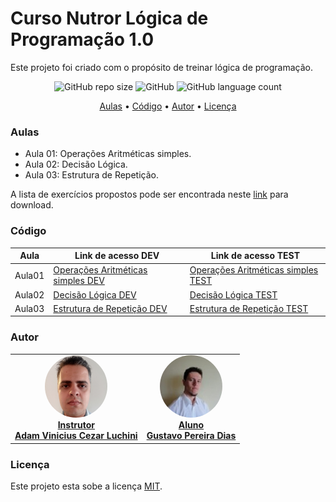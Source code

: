 # Curso Nutror Lógica de Programação 1.0

Este projeto foi criado com o propósito de treinar lógica de programação.

<p align="center">
	<img alt="GitHub repo size" src="https://img.shields.io/github/repo-size/gpd38/cursoNutrorLogicaDeProgramacao">
	<img alt="GitHub" src="https://img.shields.io/github/license/gpd38/cursoNutrorLogicaDeProgramacao">
	<img alt="GitHub language count" src="https://img.shields.io/github/languages/count/gpd38/cursoNutrorLogicaDeProgramacao">
</p>

<p align="center">
	<a href="#Aulas">Aulas</a> •
	<a href="#Código">Código</a> •
	<a href="#Autor">Autor</a> •
	<a href="#Licença">Licença</a>
</p>

### Aulas

- Aula 01: Operações Aritméticas simples. 
- Aula 02: Decisão Lógica. 
- Aula 03: Estrutura de Repetição.

A lista de exercícios propostos pode ser encontrada neste [link](https://github.com/gpd38/cursoNutrorLogicaDeProgramacao/blob/master/codigo/logicaProgramacaoJava-master/lib/exercicios%20logica.doc) para download.

### Código

|Aula|Link de acesso DEV|Link de acesso TEST|
|----|------------------|-------------------|
|Aula01|[Operações Aritméticas simples DEV](https://github.com/gpd38/cursoNutrorLogicaDeProgramacao1.0/blob/master/codigo/logicaProgramacaoJava-master/src/main/java/logicaProgramacao/OperacoesAritmeticas.java)|[Operações Aritméticas simples TEST](https://github.com/gpd38/cursoNutrorLogicaDeProgramacao1.0/blob/master/codigo/logicaProgramacaoJava-master/src/test/java/logicaProgramacao/OperacoesAritmeticaTest.java)|
|Aula02|[Decisão Lógica DEV](https://github.com/gpd38/cursoNutrorLogicaDeProgramacao1.0/blob/master/codigo/logicaProgramacaoJava-master/src/main/java/logicaProgramacao/DecisaoLogica.java)|[Decisão Lógica TEST](https://github.com/gpd38/cursoNutrorLogicaDeProgramacao1.0/blob/master/codigo/logicaProgramacaoJava-master/src/test/java/logicaProgramacao/DecisaoLogicaTest.java)|
|Aula03|[Estrutura de Repetição DEV](https://github.com/gpd38/cursoNutrorLogicaDeProgramacao1.0/blob/master/codigo/logicaProgramacaoJava-master/src/main/java/logicaProgramacao/EstruturaRepeticao.java)|[Estrutura de Repetição TEST](https://github.com/gpd38/cursoNutrorLogicaDeProgramacao1.0/blob/master/codigo/logicaProgramacaoJava-master/src/test/java/logicaProgramacao/EstruturaRepeticaoTest.java)|

### Autor

<table>
	<tr>
		<td align="center">
			<a href="https://www.linkedin.com/in/adamviniciusqa/">
				<img style="border-radius: 50%;" src="https://raw.githubusercontent.com/gpd38/cursoNutrorAutomacaoWeb/master/img/adam.png" width="100px;" alt="Adam Vinicius Cezar Luchini"/>
				<br /><b>Instrutor<br>Adam Vinicius Cezar Luchini</b>
			</a>
			<br />
		</td>
		<td align="center">
			<a href="https://www.linkedin.com/in/gustavopereiradias">
				<img style="border-radius: 50%;" src="https://raw.githubusercontent.com/gpd38/cursoNutrorAutomacaoWeb/master/img/gustavo.png" width="100px;" alt="Gustavo Pereira Dias"/>
				<br /><b>Aluno<br>Gustavo Pereira Dias</b>
			</a>
			<br />
		</td>
	</tr>
</table>

### Licença

Este projeto esta sobe a licença [MIT](./LICENSE).
